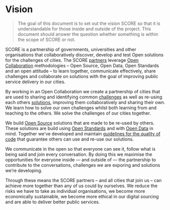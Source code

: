 # Vision

> The goal of this document is to set out the vision SCORE so that it is understandable for those inside and outside of the project. This document should answer the question whether something is within the scope of SCORE or not.

SCORE is a partnership of governments, universities and other organisations that collaboratively discover, develop and test Open solutions for the challenges of cities.
The SCORE [partners](glossary/partner.md) leverage [Open Collaboration](glossary/open-collaboration.md) methodologies – Open Source, Open Data, Open Standards and an open attitude – to learn together, communicate effectively, share challenges and collaborate on solutions with the goal of improving public service delivery in our cities.

By working in an Open Collaboration we create a partnership of cities that are used to sharing and identifying common [challenges](glossary/challenge.md) as well as re-using each others [solutions](glossary/solution.md), improving them collaboratively and sharing their own. We learn how to solve our own challenges whilst both learning from and teaching to the others. We solve the challenges of our cities together.

We build [Open Source](glossary/open-source.md) solutions that are made to be re-used by others. These solutions are build using [Open Standards](glossary/open-standard.md) and with [Open Data](glossary/open-data.md) in mind. Together we’ve developed and maintain [guidelines for the quality of code](https://github.com/score-partners/quality-code) that guarantee others can use and re-use our solutions.

We communicate in the open so that everyone can see it, follow what is being said and join every conversation. By doing this we maximise the opportunities for everyone inside — and outside of — the partnership to contribute to the conversations, challenges we are exporing and solutions we’re developing.

Through these means the SCORE partners – and all cities that join us – can achieve more together than any of us could by ourselves. We reduce the risks we have to take as individual organisations, we become more economically sustainable, we become more ethical in our digital sourcing and are able to deliver better public services.
